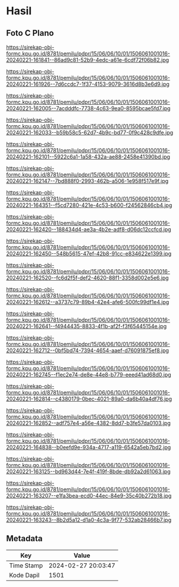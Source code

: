 # Hasil

## Foto C Plano

https://sirekap-obj-formc.kpu.go.id/8781/pemilu/pdpr/15/06/06/10/01/1506061001016-20240221-161841--86ad9c81-52b9-4edc-a61e-6cdf72f06b82.jpg

https://sirekap-obj-formc.kpu.go.id/8781/pemilu/pdpr/15/06/06/10/01/1506061001016-20240221-161926--7d6ccdc7-1f37-4153-9079-3616d8b3e6d9.jpg

https://sirekap-obj-formc.kpu.go.id/8781/pemilu/pdpr/15/06/06/10/01/1506061001016-20240221-162005--7acdddfc-7738-4c63-9ea0-8595bcae5fd7.jpg

https://sirekap-obj-formc.kpu.go.id/8781/pemilu/pdpr/15/06/06/10/01/1506061001016-20240221-162033--b59b58c5-62d7-4b9c-bd77-0f9c428c9dfe.jpg

https://sirekap-obj-formc.kpu.go.id/8781/pemilu/pdpr/15/06/06/10/01/1506061001016-20240221-162101--5922c6a1-1a58-432a-ae88-2458e41390bd.jpg

https://sirekap-obj-formc.kpu.go.id/8781/pemilu/pdpr/15/06/06/10/01/1506061001016-20240221-162147--7bd888f0-2993-462b-a506-1e958f517e9f.jpg

https://sirekap-obj-formc.kpu.go.id/8781/pemilu/pdpr/15/06/06/10/01/1506061001016-20240221-164351--f5cd7280-421e-4c53-b600-f24562846cb4.jpg

https://sirekap-obj-formc.kpu.go.id/8781/pemilu/pdpr/15/06/06/10/01/1506061001016-20240221-162420--188434d4-ae3a-4b2e-adf8-d06dc12ccfcd.jpg

https://sirekap-obj-formc.kpu.go.id/8781/pemilu/pdpr/15/06/06/10/01/1506061001016-20240221-162450--548b5615-47ef-42b8-91cc-e834622e1399.jpg

https://sirekap-obj-formc.kpu.go.id/8781/pemilu/pdpr/15/06/06/10/01/1506061001016-20240221-162520--fc6d2f5f-def2-4620-88f1-3358d002e5e6.jpg

https://sirekap-obj-formc.kpu.go.id/8781/pemilu/pdpr/15/06/06/10/01/1506061001016-20240221-162612--a3737c79-89b4-42e4-afe6-500fc99df1e4.jpg

https://sirekap-obj-formc.kpu.go.id/8781/pemilu/pdpr/15/06/06/10/01/1506061001016-20240221-162641--f4944435-8833-4f1b-af2f-f3f65445154e.jpg

https://sirekap-obj-formc.kpu.go.id/8781/pemilu/pdpr/15/06/06/10/01/1506061001016-20240221-162712--0bf5bd74-7394-4654-aaef-d76091875ef8.jpg

https://sirekap-obj-formc.kpu.go.id/8781/pemilu/pdpr/15/06/06/10/01/1506061001016-20240221-162745--f1ec2e74-de8e-44e8-b779-eeed41ad68d0.jpg

https://sirekap-obj-formc.kpu.go.id/8781/pemilu/pdpr/15/06/06/10/01/1506061001016-20240221-162814--c4380179-0bec-4021-89a0-da6b40a4df76.jpg

https://sirekap-obj-formc.kpu.go.id/8781/pemilu/pdpr/15/06/06/10/01/1506061001016-20240221-162852--adf757e4-a56e-4382-8dd7-b3fe57da0103.jpg

https://sirekap-obj-formc.kpu.go.id/8781/pemilu/pdpr/15/06/06/10/01/1506061001016-20240221-164838--b0eefd9e-934a-4717-a119-6542a5eb7bd2.jpg

https://sirekap-obj-formc.kpu.go.id/8781/pemilu/pdpr/15/06/06/10/01/1506061001016-20240221-163125--bd963d44-7e4f-419f-8bde-db92a2d61063.jpg

https://sirekap-obj-formc.kpu.go.id/8781/pemilu/pdpr/15/06/06/10/01/1506061001016-20240221-163207--e1fa3bea-ecd0-44ec-84e9-35c40b272b18.jpg

https://sirekap-obj-formc.kpu.go.id/8781/pemilu/pdpr/15/06/06/10/01/1506061001016-20240221-163243--8b2d5a12-d1a0-4c3a-9f77-532ab28466b7.jpg


## Metadata

| Key        | Value               |
| ---------- | ------------------- |
| Time Stamp | 2024-02-27 20:03:47 |
| Kode Dapil | 1501                |



